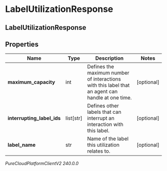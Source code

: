 # LabelUtilizationResponse

## LabelUtilizationResponse

## Properties

|Name | Type | Description | Notes|
|------------ | ------------- | ------------- | -------------|
| **maximum_capacity** | int | Defines the maximum number of interactions with this label that an agent can handle at one time. | [optional] |
| **interrupting_label_ids** | list[str] | Defines other labels that can interrupt an interaction with this label. | [optional] |
| **label_name** | str | Name of the label this utilization relates to. | [optional] |



_PureCloudPlatformClientV2 240.0.0_

